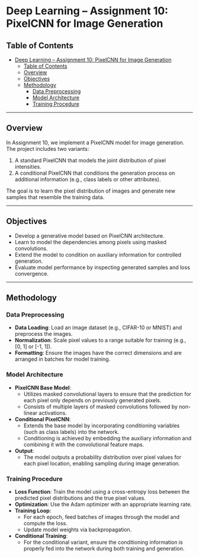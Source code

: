 # Deep Learning – Assignment 10: PixelCNN for Image Generation

## Table of Contents
- [Deep Learning – Assignment 10: PixelCNN for Image Generation](#deep-learning--assignment-10-pixelcnn-for-image-generation)
  - [Table of Contents](#table-of-contents)
  - [Overview](#overview)
  - [Objectives](#objectives)
  - [Methodology](#methodology)
    - [Data Preprocessing](#data-preprocessing)
    - [Model Architecture](#model-architecture)
    - [Training Procedure](#training-procedure)

---

## Overview
In Assignment 10, we implement a PixelCNN model for image generation. The project includes two variants:
1. A standard PixelCNN that models the joint distribution of pixel intensities.
2. A conditional PixelCNN that conditions the generation process on additional information (e.g., class labels or other attributes).

The goal is to learn the pixel distribution of images and generate new samples that resemble the training data.

---

## Objectives
- Develop a generative model based on PixelCNN architecture.
- Learn to model the dependencies among pixels using masked convolutions.
- Extend the model to condition on auxiliary information for controlled generation.
- Evaluate model performance by inspecting generated samples and loss convergence.

---

## Methodology

### Data Preprocessing
- **Data Loading**: Load an image dataset (e.g., CIFAR-10 or MNIST) and preprocess the images.
- **Normalization**: Scale pixel values to a range suitable for training (e.g., [0, 1] or [-1, 1]).
- **Formatting**: Ensure the images have the correct dimensions and are arranged in batches for model training.

### Model Architecture
- **PixelCNN Base Model**:
  - Utilizes masked convolutional layers to ensure that the prediction for each pixel only depends on previously generated pixels.
  - Consists of multiple layers of masked convolutions followed by non-linear activations.
- **Conditional PixelCNN**:
  - Extends the base model by incorporating conditioning variables (such as class labels) into the network.
  - Conditioning is achieved by embedding the auxiliary information and combining it with the convolutional feature maps.
- **Output**:
  - The model outputs a probability distribution over pixel values for each pixel location, enabling sampling during image generation.

### Training Procedure
- **Loss Function**: Train the model using a cross-entropy loss between the predicted pixel distributions and the true pixel values.
- **Optimization**: Use the Adam optimizer with an appropriate learning rate.
- **Training Loop**:
  - For each epoch, feed batches of images through the model and compute the loss.
  - Update model weights via backpropagation.
- **Conditional Training**:
  - For the conditional variant, ensure the conditioning information is properly fed into the network during both training and generation.